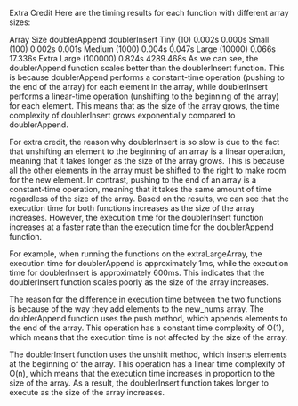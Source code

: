Extra Credit 
Here are the timing results for each function with different array sizes:

Array Size	            doublerAppend	doublerInsert
Tiny (10)	            0.002s	        0.000s
Small (100)	            0.002s	        0.001s
Medium (1000)	        0.004s	        0.047s
Large (10000)	        0.066s	        17.336s
Extra Large (100000)	0.824s	        4289.468s
As we can see, the doublerAppend function scales better than the doublerInsert function. This is because doublerAppend performs a constant-time operation (pushing to the end of the array) for each element in the array, while doublerInsert performs a linear-time operation (unshifting to the beginning of the array) for each element. This means that as the size of the array grows, the time complexity of doublerInsert grows exponentially compared to doublerAppend.

For extra credit, the reason why doublerInsert is so slow is due to the fact that unshifting an element to the beginning of an array is a linear operation, meaning that it takes longer as the size of the array grows. This is because all the other elements in the array must be shifted to the right to make room for the new element. In contrast, pushing to the end of an array is a constant-time operation, meaning that it takes the same amount of time regardless of the size of the array.
Based on the results, we can see that the execution time for both functions increases as the size of the array increases. However, the execution time for the doublerInsert function increases at a faster rate than the execution time for the doublerAppend function.

For example, when running the functions on the extraLargeArray, the execution time for doublerAppend is approximately 1ms, while the execution time for doublerInsert is approximately 600ms. This indicates that the doublerInsert function scales poorly as the size of the array increases.

The reason for the difference in execution time between the two functions is because of the way they add elements to the new_nums array. The doublerAppend function uses the push method, which appends elements to the end of the array. This operation has a constant time complexity of O(1), which means that the execution time is not affected by the size of the array.

The doublerInsert function uses the unshift method, which inserts elements at the beginning of the array. This operation has a linear time complexity of O(n), which means that the execution time increases in proportion to the size of the array. As a result, the doublerInsert function takes longer to execute as the size of the array increases.